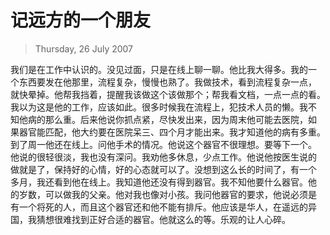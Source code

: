 # 记远方的一个朋友

> Thursday, 26 July 2007

我们是在工作中认识的。没见过面，只是在线上聊一聊。他比我大得多。我的一
个东西要发在他那里，流程复杂，慢慢也熟了。我做技术，看到流程复杂一点，
就快晕掉。他帮我挡着，提醒我该做这个该做那个；帮我看文档，一点一点的看。
我以为这是他的工作，应该如此。很多时候我在流程上，犯技术人员的懒。我不
知他病的那么重。后来他说你抓点紧，尽快发出来，因为周末他可能去医院，如
果器官能匹配，他大约要在医院呆三、四个月才能出来。我才知道他的病有多重。
到了周一他还在线上。问他手术的情况。他说这个器官不很理想。要等下一个。
他说的很轻很淡，我也没有深问。我劝他多休息，少点工作。他说他按医生说的
做就是了，保持好的心情，好的心态就可以了。没想到这么长的时间了，有一个
多月，我还看到他在线上。我知道他还没有得到器官。我不知他要什么器官。他
的岁数，可以做我的父亲。他对我也像对小孩。我问他器官的要求，他说必须是
有一个将死的人，而且这个器官还和他不能有排斥。他应该是华人，在遥远的异
国，我猜想很难找到正好合适的器官。他就这么的等。乐观的让人心碎。

